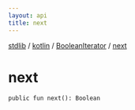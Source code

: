 ```yaml
---
layout: api
title: next
---
```

[stdlib](../../index.md) / [kotlin](../index.md) / [BooleanIterator](index.md) / [next](next.md)

# next

```
public fun next(): Boolean
```
